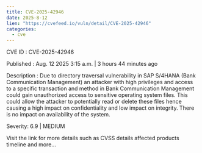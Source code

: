 ```yaml
--- 
title: CVE-2025-42946
date: 2025-8-12
lien: "https://cvefeed.io/vuln/detail/CVE-2025-42946"
categories:
  - cve
---
```


CVE ID : CVE-2025-42946

Published :  Aug. 12
2025
3:15 a.m. | 3 hours
44 minutes ago

Description : Due to directory traversal vulnerability in SAP S/4HANA (Bank Communication Management)
an attacker with high privileges and access to a specific transaction and method in Bank Communication Management could gain unauthorized access to sensitive operating system files. This could allow the attacker to potentially read or delete these files hence causing a high impact on confidentiality and low impact on integrity. There is no impact on availability of the system.

Severity: 6.9 | MEDIUM

Visit the link for more details
such as CVSS details
affected products
timeline
and more...
